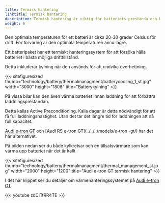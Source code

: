 ```yaml
---
title: Termisk hantering
linktitle: Termisk hantering 
description: Termisk hantering är viktig för batteriets prestanda och hälsa
weight: 6
---
```

<!-- markdownlint-disable MD033 -->
Den optimala temperaturen för ett batteri är cirka 20-30 grader Celsius för drift. För förvaring är den optimala temperaturen ännu lägre.

Ett batteripaket har ett termiskt hanteringssystem för att försöka hålla batteriet i bästa möjliga drifttillstånd.

Detta inkluderar kylning när den används för att undvika överhettning.

{{< sitefiguresized thumb="technology/battery/thermalmanagment/batterycooling_1_st.jpg" width="3000" height="1808" title="Batterykylning" >}}

På vissa bilar kan den även värma batteriet innan laddning för att förbättra laddningsprestandan.

Detta kallas Active Preconditioning. Kalla dagar är detta nödvändigt för att få full laddningshastighet. Utan det tar det längre tid för laddningen att nå full kapacitet.

[Audi e-tron GT](../../../models/e-tron-gt/) och [Audi RS e-tron GT](../../../models/e-tron -gt/) har det här alternativet.

På bilden nedan ser du både kylkretsar och en tillsatsvärmare som kan värma upp batteriet när det är kallt.

{{< sitefiguresized thumb="technology/battery/thermalmanagment/thermal_management_st.jpg" width="2000" height="1200" title="Audi e-tron GT termisk hantering" >}}

I det här klippet ser du detaljer om värmehanteringssystemet på [Audi e-tron GT](/models/e-tron-gt).

{{< youtube zdCiTtRR4TE >}}
